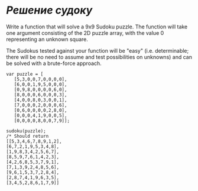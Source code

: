 *Решение судоку*
======

Write a function that will solve a 9x9 Sudoku puzzle. The function will take one argument consisting of the 2D puzzle array, with the value 0 representing an unknown square.

The Sudokus tested against your function will be "easy" (i.e. determinable; there will be no need to assume and test possibilities on unknowns) and can be solved with a brute-force approach.
```
var puzzle = [
   [5,3,0,0,7,0,0,0,0],
   [6,0,0,1,9,5,0,0,0],
   [0,9,8,0,0,0,0,6,0],
   [8,0,0,0,6,0,0,0,3],
   [4,0,0,8,0,3,0,0,1],
   [7,0,0,0,2,0,0,0,6],
   [0,6,0,0,0,0,2,8,0],
   [0,0,0,4,1,9,0,0,5],
   [0,0,0,0,8,0,0,7,9]];
```
```
sudoku(puzzle);
/* Should return
[[5,3,4,6,7,8,9,1,2],
[6,7,2,1,9,5,3,4,8],
[1,9,8,3,4,2,5,6,7],
[8,5,9,7,6,1,4,2,3],
[4,2,6,8,5,3,7,9,1],
[7,1,3,9,2,4,8,5,6],
[9,6,1,5,3,7,2,8,4],
[2,8,7,4,1,9,6,3,5],
[3,4,5,2,8,6,1,7,9]] 
```
